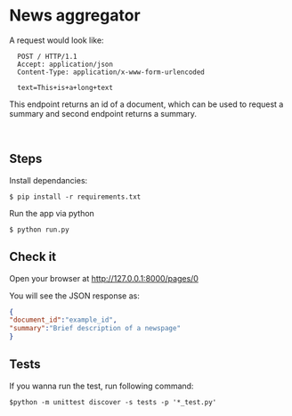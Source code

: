 # News aggregator

A request would look like:

```
  POST / HTTP/1.1
  Accept: application/json
  Content-Type: application/x-www-form-urlencoded
 
  text=This+is+a+long+text
```

This endpoint returns an id of a document, which can be used to request a summary and second endpoint returns a summary.

 
## Steps
Install dependancies:

```console
$ pip install -r requirements.txt
```

Run the app via python
```console
$ python run.py
```

## Check it
Open your browser at <a href="http://127.0.0.1:8000/pages/0" class="external-link" target="_blank">http://127.0.0.1:8000/pages/0</a>

You will see the JSON response as:

```JSON
{
"document_id":"example_id",
"summary":"Brief description of a newspage"
}
```

## Tests

If you wanna run the test, run following command:

```
$python -m unittest discover -s tests -p '*_test.py'
```



